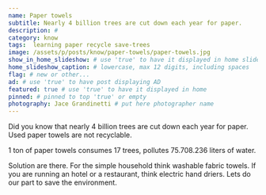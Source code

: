 ```yaml
---
name: Paper towels
subtitle: Nearly 4 billion trees are cut down each year for paper.
description: #
category: know
tags:  learning paper recycle save-trees
image: /assets/p/posts/know/paper-towels/paper-towels.jpg
show_in_home_slideshow: # use 'true' to have it displayed in home slideshow
home_slideshow_caption: # lowercase, max 12 digits, including spaces
flag: # new or other...
ad: # use 'true' to have post displaying AD
featured: true # use 'true' to have it displayed in home
pinned: # pinned to top 'true' or empty
photography: Jace Grandinetti # put here photographer name
---
```

Did you know that nearly 4 billion trees are cut down each year for paper. Used paper towels are not recyclable.

1 ton of paper towels consumes 17 trees, pollutes 75.708.236 liters of water.

Solution are there. For the simple household think washable fabric towels. If you are running an hotel or a restaurant, think electric hand driers. Lets do our part to save the environment.
